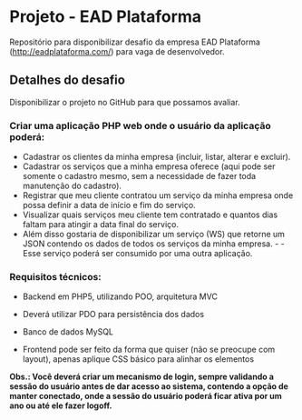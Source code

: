 # Projeto - EAD Plataforma

Repositório para disponibilizar desafio da empresa EAD Plataforma (http://eadplataforma.com/) para vaga de desenvolvedor.

## Detalhes do desafio

Disponibilizar o projeto no GitHub para que possamos avaliar.

### Criar uma aplicação PHP web onde o usuário da aplicação poderá:

- Cadastrar os clientes da minha empresa (incluir, listar, alterar e excluir).
- Cadastrar os serviços que a minha empresa oferece (aqui pode ser somente o cadastro mesmo, sem a necessidade de fazer toda manutenção do cadastro).
- Registrar que meu cliente contratou um serviço da minha empresa onde possa definir a data de início e fim do serviço.
- Visualizar quais serviços meu cliente tem contratado e quantos dias faltam para atingir a data final do serviço.
- Além disso gostaria de disponibilizar um serviço (WS) que retorne um JSON contendo os dados de todos os serviços da minha empresa. - - Esse serviço poderá ser consumido por uma outra aplicação.

### Requisitos técnicos:

- Backend em PHP5, utilizando POO, arquitetura MVC

- Deverá utilizar PDO para persistência dos dados

- Banco de dados MySQL

- Frontend pode ser feito da forma que quiser (não se preocupe com layout), apenas aplique CSS básico para alinhar os elementos

**Obs.: Você deverá criar um mecanismo de login, sempre validando a sessão do usuário antes de dar acesso ao sistema, contendo a opção de manter conectado, onde a sessão do usuário poderá ficar ativa por um ano ou até ele fazer logoff.**
